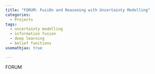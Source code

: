 ```yaml
---
title: "FORUM: FusiOn and Reasoning with Uncertainty Modelling"
categories:
  - Projects
tags:
  - uncertainty modelling
  - information fusion
  - deep learning
  - belief functions
usemathjax: true

---
```

FORUM
